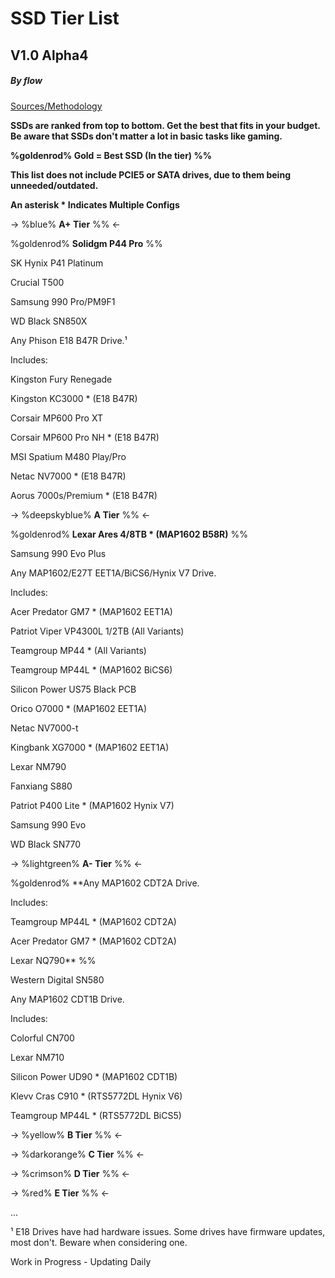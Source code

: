 # SSD Tier List

## V1.0 Alpha4

##### By flow

[Sources/Methodology](https://rentry.co/flowssd-methodology-sources) 

**SSDs are ranked from top to bottom. Get the best that fits in your budget. Be aware that SSDs don't matter a lot in basic tasks like gaming.**

**%goldenrod% Gold = Best SSD (In the tier) %%**

**This list does not include PCIE5 or SATA drives, due to them being unneeded/outdated.**

**An asterisk * Indicates Multiple Configs**

-> %blue% **A+ Tier** %% <-

%goldenrod% **Solidgm P44 Pro** %%

SK Hynix P41 Platinum

Crucial T500

Samsung 990 Pro/PM9F1

WD Black SN850X

Any Phison E18 B47R Drive.¹ 

Includes:

Kingston Fury Renegade

Kingston KC3000 * (E18 B47R)

Corsair MP600 Pro XT

Corsair MP600 Pro NH * (E18 B47R)

MSI Spatium M480 Play/Pro

Netac NV7000 * (E18 B47R)

Aorus 7000s/Premium * (E18 B47R)

-> %deepskyblue% **A Tier** %% <-

%goldenrod% **Lexar Ares 4/8TB * (MAP1602 B58R)** %%

Samsung 990 Evo Plus

Any MAP1602/E27T EET1A/BiCS6/Hynix V7 Drive.

Includes:

Acer Predator GM7 * (MAP1602 EET1A)

Patriot Viper VP4300L 1/2TB (All Variants)

Teamgroup MP44 * (All Variants)

Teamgroup MP44L * (MAP1602 BiCS6)

Silicon Power US75 Black PCB

Orico O7000 * (MAP1602 EET1A)

Netac NV7000-t

Kingbank XG7000 * (MAP1602 EET1A)

Lexar NM790

Fanxiang S880

Patriot P400 Lite * (MAP1602 Hynix V7)

Samsung 990 Evo

WD Black SN770

-> %lightgreen% **A- Tier** %% <-

%goldenrod% **Any MAP1602 CDT2A Drive.

Includes:

Teamgroup MP44L * (MAP1602 CDT2A)

Acer Predator GM7 * (MAP1602 CDT2A)

Lexar NQ790** %%

Western Digital SN580

Any MAP1602 CDT1B Drive.

Includes:

Colorful CN700

Lexar NM710

Silicon Power UD90 * (MAP1602 CDT1B)

Klevv Cras C910 * (RTS5772DL Hynix V6)

Teamgroup MP44L * (RTS5772DL BiCS5)

-> %yellow% **B Tier** %% <-

->  %darkorange% **C Tier** %% <-

->  %crimson% **D Tier** %% <-

->  %red% **E Tier** %% <-

...

¹ E18 Drives have had hardware issues. Some drives have firmware updates, most don't. Beware when considering one.

Work in Progress - Updating Daily

[//]: blue
[//]: deepskyblue
[//]: lightgreen
[//]: yellow
[//]: darkorange
[//]: red
[//]: goldenrod

